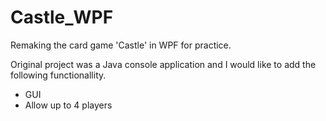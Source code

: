 # Castle_WPF
Remaking the card game 'Castle' in WPF for practice.

Original project was a Java console application and I would like to add the following functionallity. 
- GUI
- Allow up to 4 players
